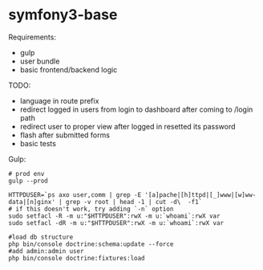 symfony3-base
=============

Requirements:
- gulp
- user bundle
- basic frontend/backend logic

TODO:
 - language in route prefix
 - redirect logged in users from login to dashboard after coming to /login path
 - redirect user to proper view after logged in resetted its password
 - flash after submitted forms
 - basic tests

Gulp:
```
# prod env
gulp --prod
```


```
HTTPDUSER=`ps axo user,comm | grep -E '[a]pache|[h]ttpd|[_]www|[w]ww-data|[n]ginx' | grep -v root | head -1 | cut -d\  -f1`
# if this doesn't work, try adding `-n` option
sudo setfacl -R -m u:"$HTTPDUSER":rwX -m u:`whoami`:rwX var
sudo setfacl -dR -m u:"$HTTPDUSER":rwX -m u:`whoami`:rwX var

#load db structure
php bin/console doctrine:schema:update --force
#add admin:admin user
php bin/console doctrine:fixtures:load
```
